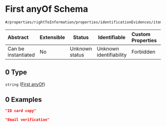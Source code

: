 # First anyOf Schema

```txt
#/properties/rightToInformation/properties/identificationEvidences/items/anyOf/0#/properties/rightToInformation/properties/identificationEvidences/items/anyOf/0
```




| Abstract            | Extensible | Status         | Identifiable            | Custom Properties | Additional Properties | Access Restrictions | Defined In                                                           |
| :------------------ | ---------- | -------------- | ----------------------- | :---------------- | --------------------- | ------------------- | -------------------------------------------------------------------- |
| Can be instantiated | No         | Unknown status | Unknown identifiability | Forbidden         | Allowed               | none                | [tilt-schema.json\*](../out/tilt-schema.json "open original schema") |

## 0 Type

`string` ([First anyOf](tilt-schema-properties-righttoinformation-properties-identificationevidences-items-anyof-first-anyof.md))

## 0 Examples

```json
"ID card copy"
```

```json
"Email verification"
```
